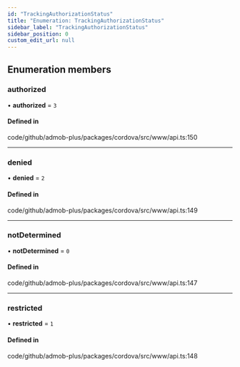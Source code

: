 ```yaml
---
id: "TrackingAuthorizationStatus"
title: "Enumeration: TrackingAuthorizationStatus"
sidebar_label: "TrackingAuthorizationStatus"
sidebar_position: 0
custom_edit_url: null
---
```


## Enumeration members

### authorized

• **authorized** = `3`

#### Defined in

code/github/admob-plus/packages/cordova/src/www/api.ts:150

___

### denied

• **denied** = `2`

#### Defined in

code/github/admob-plus/packages/cordova/src/www/api.ts:149

___

### notDetermined

• **notDetermined** = `0`

#### Defined in

code/github/admob-plus/packages/cordova/src/www/api.ts:147

___

### restricted

• **restricted** = `1`

#### Defined in

code/github/admob-plus/packages/cordova/src/www/api.ts:148
